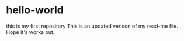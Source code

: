 # hello-world
this is my first repository
This is an updated verison of my read-me file. Hope it's works out.
